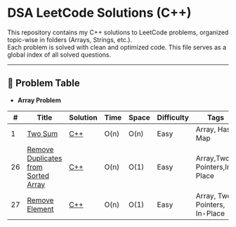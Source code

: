 # DSA LeetCode Solutions (C++)

This repository contains my C++ solutions to LeetCode problems, organized topic-wise in folders (Arrays, Strings, etc.).  
Each problem is solved with clean and optimized code. This file serves as a global index of all solved questions.

---

## 📄 Problem Table
- **Array Problem** 


| #   | Title                                                               | Solution                   | Time       | Space      | Difficulty | Tags                         |
|-----|----------------------------------------------------------------------|-----------------------------|------------|------------|------------|------------------------------|
| 1   | [Two Sum](https://leetcode.com/problems/two-sum/)                   | [C++](./Arrays/001_Two_Sum.cpp) | O(n)       | O(n)       | Easy       | Array, Hash Map              |
26 | [Remove Duplicates from Sorted Array](https://leetcode.com/problems/remove-duplicates-from-sorted-array/) | [C++](./Arrays/26_Remove_Duplicates_from_Sorted_Array.cpp) | O(n) | O(1) |Easy | Array,Two Pointers,In-Place |
27 | [Remove Element](https://leetcode.com/problems/remove-element/) | [C++](./Arrays/27_Remove%20Element.cpp) | O(n) | O(1) | Easy | Array, Two Pointers, In-Place |